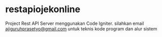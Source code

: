 # restapiojekonline

Project Rest API Server menggunakan Code Igniter. silahkan email ajiguruhprasetyo@gmail.com untuk teknis kode program dan alur sistem
